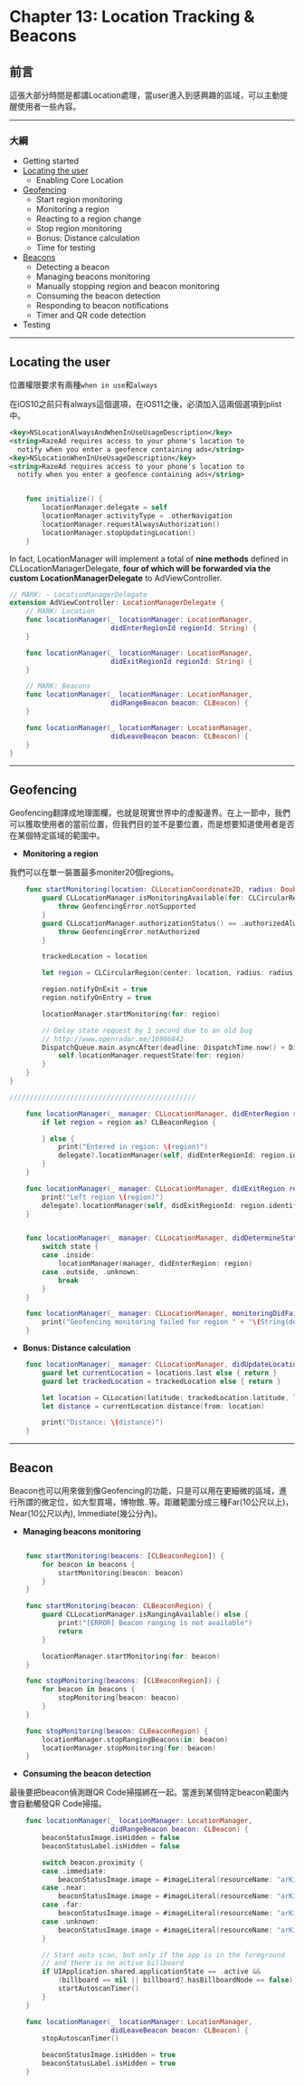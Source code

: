 # Chapter 13: Location Tracking & Beacons

## 前言

這張大部分時間是都講Location處理，當user進入到感興趣的區域，可以主動提醒使用者一些內容。

------

### 大綱

- Getting started
- [Locating the user](#1)
  - Enabling Core Location
- [Geofencing](#2)
  - Start region monitoring
  - Monitoring a region
  - Reacting to a region change
  - Stop region monitoring
  - Bonus: Distance calculation
  - Time for testing
- [Beacons](#3)
  - Detecting a beacon
  - Managing beacons monitoring
  - Manually stopping region and beacon monitoring
  - Consuming the beacon detection
  - Responding to beacon notifications
  - Timer and QR code detection
- Testing

------

<h2 id="1">Locating the user</h2>

位置權限要求有兩種`when in use`和`always`

在iOS10之前只有always這個選項，在iOS11之後，必須加入這兩個選項到plist中。

```xml
<key>NSLocationAlwaysAndWhenInUseUsageDescription</key>
<string>RazeAd requires access to your phone's location to
  notify when you enter a geofence containing ads</string>
<key>NSLocationWhenInUseUsageDescription</key>
<string>RazeAd requires access to your phone's location to
  notify when you enter a geofence containing ads</string>
```

```Swift

    func initialize() {
        locationManager.delegate = self
        locationManager.activityType = .otherNavigation
        locationManager.requestAlwaysAuthorization()
        locationManager.stopUpdatingLocation()
    }
```

In fact, LocationManager will implement a total of **nine methods** defined in CLLocationManagerDelegate, **four of which will be forwarded via the custom LocationManagerDelegate** to AdViewController.


```Swift
// MARK: - LocationManagerDelegate
extension AdViewController: LocationManagerDelegate {
    // MARK: Location
    func locationManager(_ locationManager: LocationManager,
                         didEnterRegionId regionId: String) {
    }

    func locationManager(_ locationManager: LocationManager,
                         didExitRegionId regionId: String) {
    }

    // MARK: Beacons
    func locationManager(_ locationManager: LocationManager,
                         didRangeBeacon beacon: CLBeacon) {
    }

    func locationManager(_ locationManager: LocationManager,
                         didLeaveBeacon beacon: CLBeacon) {
    }
}
```

------

<h2 id="2">Geofencing</h2>

Geofencing翻譯成地理圍欄，也就是現實世界中的虛擬邊界。在上一節中，我們可以獲取使用者的當前位置，但我們目的並不是要位置，而是想要知道使用者是否在某個特定區域的範圍中。

- **Monitoring a region**

我們可以在單一裝置最多moniter20個regions。

```Swift
    func startMonitoring(location: CLLocationCoordinate2D, radius: Double, identifier: String) throws {
        guard CLLocationManager.isMonitoringAvailable(for: CLCircularRegion.self) else {
            throw GeofencingError.notSupported
        }
        guard CLLocationManager.authorizationStatus() == .authorizedAlways else {
            throw GeofencingError.notAuthorized
        }

        trackedLocation = location

        let region = CLCircularRegion(center: location, radius: radius, identifier: identifier)

        region.notifyOnExit = true
        region.notifyOnEntry = true

        locationManager.startMonitoring(for: region)

        // Delay state request by 1 second due to an old bug
        // http://www.openradar.me/16986842
        DispatchQueue.main.asyncAfter(deadline: DispatchTime.now() + DispatchTimeInterval.seconds(1), qos: .default, flags: []) {
            self.locationManager.requestState(for: region)
        }
    }
}

//////////////////////////////////////////////

    func locationManager(_ manager: CLLocationManager, didEnterRegion region: CLRegion) {
        if let region = region as? CLBeaconRegion {

        } else {
            print("Entered in region: \(region)")
            delegate?.locationManager(self, didEnterRegionId: region.identifier)
        }
    }

    func locationManager(_ manager: CLLocationManager, didExitRegion region: CLRegion) {
        print("Left region \(region)")
        delegate?.locationManager(self, didExitRegionId: region.identifier)
    }


    func locationManager(_ manager: CLLocationManager, didDetermineState state: CLRegionState, for region: CLRegion) {
        switch state {
        case .inside:
            locationManager(manager, didEnterRegion: region)
        case .outside, .unknown:
            break
        }
    }

    func locationManager(_ manager: CLLocationManager, monitoringDidFailFor region: CLRegion?, withError error: Error) {
        print("Geofencing monitoring failed for region " + "\(String(describing: region?.identifier))," + "error: \(error.localizedDescription)")
    }

```

- **Bonus: Distance calculation**

```Swift
    func locationManager(_ manager: CLLocationManager, didUpdateLocations locations: [CLLocation]) {
        guard let currentLocation = locations.last else { return }
        guard let trackedLocation = trackedLocation else { return }

        let location = CLLocation(latitude: trackedLocation.latitude, longitude: trackedLocation.longitude)
        let distance = currentLocation.distance(from: location)

        print("Distance: \(distance)")
    }
```

------

<h2 id="3">Beacon</h2>

Beacon也可以用來做到像Geofencing的功能，只是可以用在更細微的區域，進行所謂的微定位，如大型買場，博物館..等。距離範圍分成三種Far(10公尺以上)，Near(10公尺以內), Immediate(幾公分內)。

- **Managing beacons monitoring**

```Swift

    func startMonitoring(beacons: [CLBeaconRegion]) {
        for beacon in beacons {
            startMonitoring(beacon: beacon)
        }
    }

    func startMonitoring(beacon: CLBeaconRegion) {
        guard CLLocationManager.isRangingAvailable() else {
            print("[ERROR] Beacon ranging is not available")
            return
        }

        locationManager.startMonitoring(for: beacon)
    }

    func stopMonitoring(beacons: [CLBeaconRegion]) {
        for beacon in beacons {
            stopMonitoring(beacon: beacon)
        }
    }

    func stopMonitoring(beacon: CLBeaconRegion) {
        locationManager.stopRangingBeacons(in: beacon)
        locationManager.stopMonitoring(for: beacon)
    }

```

- **Consuming the beacon detection**

最後要把beacon偵測跟QR Code掃描綁在一起。當進到某個特定beacon範圍內會自動觸發QR Code掃描。

```Swift
    func locationManager(_ locationManager: LocationManager,
                         didRangeBeacon beacon: CLBeacon) {
        beaconStatusImage.isHidden = false
        beaconStatusLabel.isHidden = false

        switch beacon.proximity {
        case .immediate:
            beaconStatusImage.image = #imageLiteral(resourceName: "arKit-marker-1")
        case .near:
            beaconStatusImage.image = #imageLiteral(resourceName: "arKit-marker-2")
        case .far:
            beaconStatusImage.image = #imageLiteral(resourceName: "arKit-marker-3")
        case .unknown:
            beaconStatusImage.image = #imageLiteral(resourceName: "arKit-marker-4")
        }

        // Start auto scan, but only if the app is in the foreground
        // and there is no active billboard
        if UIApplication.shared.applicationState == .active &&
            (billboard == nil || billboard?.hasBillboardNode == false) {
            startAutoscanTimer()
        }
    }

    func locationManager(_ locationManager: LocationManager,
                         didLeaveBeacon beacon: CLBeacon) {
        stopAutoscanTimer()

        beaconStatusImage.isHidden = true
        beaconStatusLabel.isHidden = true
    }
```

